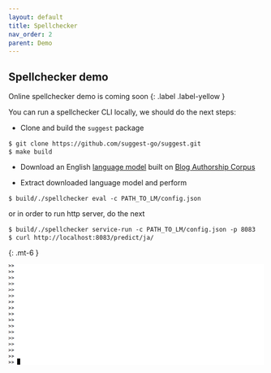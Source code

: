 ```yaml
---
layout: default
title: Spellchecker
nav_order: 2
parent: Demo
---
```


## Spellchecker demo

Online spellchecker demo is coming soon
{: .label .label-yellow }

You can run a spellchecker CLI locally, we should do the next steps:

* Clone and build the `suggest` package
```
$ git clone https://github.com/suggest-go/suggest.git
$ make build
```

* Download an English [language model](https://app.box.com/s/elogon8jdimqjdvfncr06b0qjngasljc) built on [Blog Authorship Corpus](http://u.cs.biu.ac.il/~koppel/BlogCorpus.htm)

* Extract downloaded language model and perform
```
$ build/./spellchecker eval -c PATH_TO_LM/config.json
```

or in order to run http server, do the next
```
$ build/./spellchecker service-run -c PATH_TO_LM/config.json -p 8083
$ curl http://localhost:8083/predict/ja/
```

{: .mt-6 }

![Demo](/assets/spellchecker-demo.gif)
